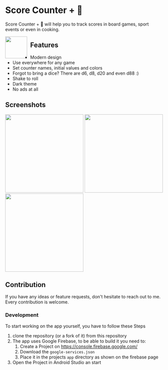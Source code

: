 # Score Counter + 🎲

Score Counter + 🎲 will help you to track scores in board games, sport events or even in cooking.

[<img src="https://upload.wikimedia.org/wikipedia/commons/thumb/c/cd/Get_it_on_Google_play.svg/500px-Get_it_on_Google_play.svg.png" style="float: left; padding-right: 10px;" height="70">](https://play.google.com/store/apps/details?id=ua.napps.scorekeeper)

## Features
* Modern design
* Use everywhere for any game
* Set counter names, initial values and colors
* Forgot to bring a dice? There are d6, d8, d20 and even d88 :)
* Shake to roll
* Dark theme
* No ads at all

## Screenshots
[<img src="https://i.imgur.com/6sOojxA.jpg" width=250>](https://i.imgur.com/6sOojxA.jpg)
[<img src="https://i.imgur.com/DdPmaM8.jpg" width=250>](https://i.imgur.com/DdPmaM8.jpg)
[<img src="https://i.imgur.com/BvIY1ji.jpg" width=250>](https://i.imgur.com/BvIY1ji.jpg)

## Contribution
If you have any ideas or feature requests, don't hesitate to reach out to me. Every contribution is welcome.

### Development

To start working on the app yourself, you have to follow these Steps

1. clone the repository (or a fork of it) from this repository
2. The app uses Google Firebase, to be able to build it you need to:
   1. Create a Project on https://console.firebase.google.com/ 
   2. Download the `google-services.json`
   3. Place it in the projects `app` directory as shown on the firebase page
3. Open the Project in Android Studio an start 